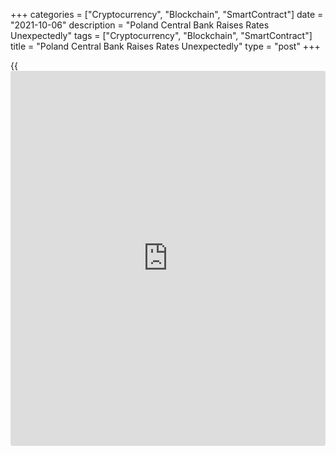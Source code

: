 +++
categories = ["Cryptocurrency", "Blockchain", "SmartContract"]
date = "2021-10-06"
description = "Poland Central Bank Raises Rates Unexpectedly"
tags = ["Cryptocurrency", "Blockchain", "SmartContract"]
title = "Poland Central Bank Raises Rates Unexpectedly"
type = "post"
+++

{{<iframe id="large-banner" src="https://www.bounty.group/#slide=17.0" width="100%" height="600" scrolling="no" style="border: 0px solid rgb(216, 221, 230); border-radius: 3px;">}}

Poland's central bank raised its key interest rate unexpectedly on
Wednesday, citing higher inflationary pressures in the coming quarters.  
  
The Monetary Policy Council increased the reference rate by 40 basis
points to 0.50 percent, the Narodowy Bank Polski said. Economists had
expected the bank to leave the rate unchanged.  
  
Policymakers also decided to hike the required reserve ratio from 0.5
percent to 2.0 percent.  
  
Rising prices of energy and agricultural commodities may pusch inflation
higher in the coming quarters, the bank said.  
  
"Amidst probable further economic recovery and favorable labor market
conditions, inflation may remain elevated longer than hitherto
expected," the NBP said.  
  
"Such a situation would generate a risk of inflation staying above
inflation target in the medium term."

Capital Economics said there remains a lot of uncertainty regarding the
stance of the dovish members of the council. The firm expects the [policy](https://www.fintechee.com/policy/)
rate to touch 2.00 percent next year.

For comments and feedback [contact](https://www.playgroundfx.com/contact/): editorial@rtt[news](https://www.letsplayfx.com/blog/forex-news-website/).com

[Economic News][1]

 **What parts of the world are seeing the best (and worst) economic
performances lately? Click[here][2] to check out our [Econ Scorecard][2]
and find out! See up-to-the-moment [ranking](https://www.playgroundfx.com/blog/crypto-exchange-ranking/)s for the best and worst
performers in [GDP][3], [unemployment rate][4], [inflation][5] and much
more.**

   1. www.rtt[news](https://www.letsplayfx.com/blog/forex-news-website/).com/Content/EconomicNews.aspx
   2. www.rtt[news](https://www.letsplayfx.com/blog/forex-news-website/).com/economic-scorecard/world-rank/retail-sales/highest-performance.aspx
   3. www.rtt[news](https://www.letsplayfx.com/blog/forex-news-website/).com/economic-scorecard/world-rank/GDP/highest-performance.aspx
   4. www.rtt[news](https://www.letsplayfx.com/blog/forex-news-website/).com/economic-scorecard/world-rank/unemployment-rate/lowest-performance.aspx
   5. www.rtt[news](https://www.letsplayfx.com/blog/forex-news-website/).com/economic-scorecard/world-rank/CPI/highest-performance.aspx